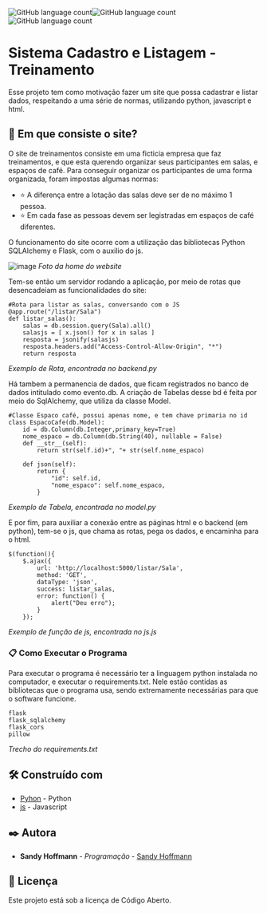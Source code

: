  <img alt="GitHub language count" src="https://img.shields.io/badge/python-v3.7-purple"><img alt="GitHub language count" src="https://img.shields.io/badge/flask-v1.1.1-purple"><img alt="GitHub language count" src="https://img.shields.io/badge/Code-Open%20Source-purple">
<h1>Sistema Cadastro e Listagem - Treinamento</h1>

Esse projeto tem como motivação fazer um site que possa cadastrar e listar dados, respeitando a uma série de normas, utilizando python, javascript e html.

## 🚀 Em que consiste o site?

O site de treinamentos consiste em uma ficticia empresa que faz treinamentos, e que esta querendo organizar seus participantes em salas, e espaços de café.
Para conseguir organizar os participantes de uma forma organizada, foram impostas algumas normas:

* :star: A diferença entre a lotação das salas deve ser de no máximo 1 pessoa.
* :star: Em cada fase as pessoas devem ser legistradas em espaços de café diferentes.

O funcionamento do site ocorre com a utilização das bibliotecas Python SQLAlchemy  e Flask, com o auxilio do js.

![image](https://user-images.githubusercontent.com/60969091/109430283-55dac280-79df-11eb-89e0-79c62c24f427.png)
<i>Foto da home do website</i>

Tem-se então um servidor rodando a aplicação, por meio de rotas que desencadeiam as funcionalidades do site:

```
#Rota para listar as salas, conversando com o JS
@app.route("/listar/Sala")
def listar_salas():
    salas = db.session.query(Sala).all()
    salasjs = [ x.json() for x in salas ]
    resposta = jsonify(salasjs)
    resposta.headers.add("Access-Control-Allow-Origin", "*") 
    return resposta

```
<i>Exemplo de Rota, encontrada no backend.py</i>

Há tambem a permanencia de dados, que ficam registrados no banco de dados intitulado como evento.db.
A criação de Tabelas desse bd é feita por meio do SqlAlchemy, que utiliza da classe Model.

```
#Classe Espaco café, possui apenas nome, e tem chave primaria no id
class EspacoCafe(db.Model):
    id = db.Column(db.Integer,primary_key=True)
    nome_espaco = db.Column(db.String(40), nullable = False)
    def __str__(self):
        return str(self.id)+", "+ str(self.nome_espaco)
    
    def json(self):
        return {
            "id": self.id,
            "nome_espaco": self.nome_espaco,
        }
```
<i>Exemplo de Tabela, encontrada no model.py</i>

E por fim, para auxiliar a conexão entre as páginas html e o backend (em python), tem-se o js, que chama as rotas, pega os dados, e encaminha para o html.

```
$(function(){ 
    $.ajax({
        url: 'http://localhost:5000/listar/Sala',
        method: 'GET',
        dataType: 'json', 
        success: listar_salas, 
        error: function() {
            alert("Deu erro");
        }
    });
```
<i>Exemplo de função de js, encontrada no js.js</i>

### 📋 Como Executar o Programa

Para executar o programa é necessário ter a linguagem python instalada no computador, e executar o requirements.txt.
Nele estão contidas as bibliotecas que o programa usa, sendo extremamente necessárias para que o software funcione.

```
flask
flask_sqlalchemy
flask_cors
pillow
```
<i>Trecho do requirements.txt</i>


## 🛠️ Construído com

* [Pyhon](https://www.python.org/) - Python
* [js](https://developer.mozilla.org/pt-BR/docs/Web/JavaScript) - Javascript

## ✒️ Autora

* **Sandy Hoffmann** - *Programação* - [Sandy Hoffmann](https://github.com/SandyHoffmann)

## 📄 Licença

Este projeto está sob a licença de Código Aberto.
